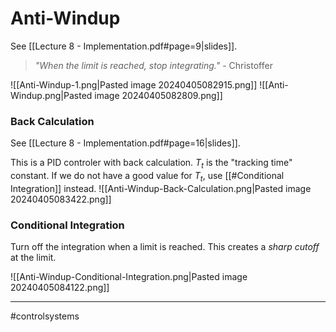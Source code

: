 # Anti-Windup
See [[Lecture 8 - Implementation.pdf#page=9|slides]].

> *"When the limit is reached, stop integrating."*
>\- Christoffer

![[Anti-Windup-1.png|Pasted image 20240405082915.png]]
![[Anti-Windup.png|Pasted image 20240405082809.png]]

### Back Calculation
See [[Lecture 8 - Implementation.pdf#page=16|slides]].

This is a PID controler with back calculation. $T_{t}$ is the "tracking time" constant. If we do not have a good value for $T_t$, use [[#Conditional Integration]] instead.
![[Anti-Windup-Back-Calculation.png|Pasted image 20240405083422.png]]

### Conditional Integration
Turn off the integration when a limit is reached. This creates a *sharp cutoff* at the limit.

![[Anti-Windup-Conditional-Integration.png|Pasted image 20240405084122.png]]

---
#controlsystems